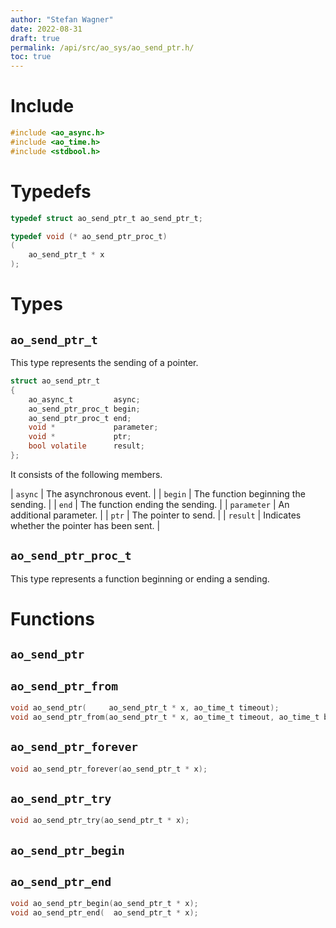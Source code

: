 ```yaml
---
author: "Stefan Wagner"
date: 2022-08-31
draft: true
permalink: /api/src/ao_sys/ao_send_ptr.h/
toc: true
---
```


# Include

```c
#include <ao_async.h>
#include <ao_time.h>
#include <stdbool.h>
```

# Typedefs

```c
typedef struct ao_send_ptr_t ao_send_ptr_t;
```

```c
typedef void (* ao_send_ptr_proc_t)
(
    ao_send_ptr_t * x
);
```

# Types

## `ao_send_ptr_t`

This type represents the sending of a pointer.

```c
struct ao_send_ptr_t
{
    ao_async_t         async;
    ao_send_ptr_proc_t begin;
    ao_send_ptr_proc_t end;
    void *             parameter;
    void *             ptr;
    bool volatile      result;
};
```

It consists of the following members.

| `async` | The asynchronous event. |
| `begin` | The function beginning the sending. |
| `end` | The function ending the sending. |
| `parameter` | An additional parameter. |
| `ptr` | The pointer to send. |
| `result` | Indicates whether the pointer has been sent. |

## `ao_send_ptr_proc_t`

This type represents a function beginning or ending a sending.

# Functions

## `ao_send_ptr`
## `ao_send_ptr_from`

```c
void ao_send_ptr(     ao_send_ptr_t * x, ao_time_t timeout);
void ao_send_ptr_from(ao_send_ptr_t * x, ao_time_t timeout, ao_time_t beginning);
```

## `ao_send_ptr_forever`

```c
void ao_send_ptr_forever(ao_send_ptr_t * x);
```

## `ao_send_ptr_try`

```c
void ao_send_ptr_try(ao_send_ptr_t * x);
```

## `ao_send_ptr_begin`
## `ao_send_ptr_end`

```c
void ao_send_ptr_begin(ao_send_ptr_t * x);
void ao_send_ptr_end(  ao_send_ptr_t * x);
```
